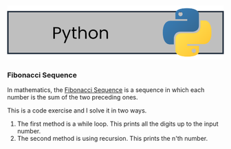 ![Banner](Data/Images/GitHub-Python-Banner.png)

### Fibonacci Sequence

In mathematics, the [Fibonacci Sequence](https://en.wikipedia.org/wiki/Fibonacci_sequence) is a sequence in which each number is the
sum of the two preceding ones.

This is a code exercise and I solve it in two ways.
1. The first method is a while loop.  This prints all the digits up to the input number.
2. The second method is using recursion.  This prints the n'th number.
